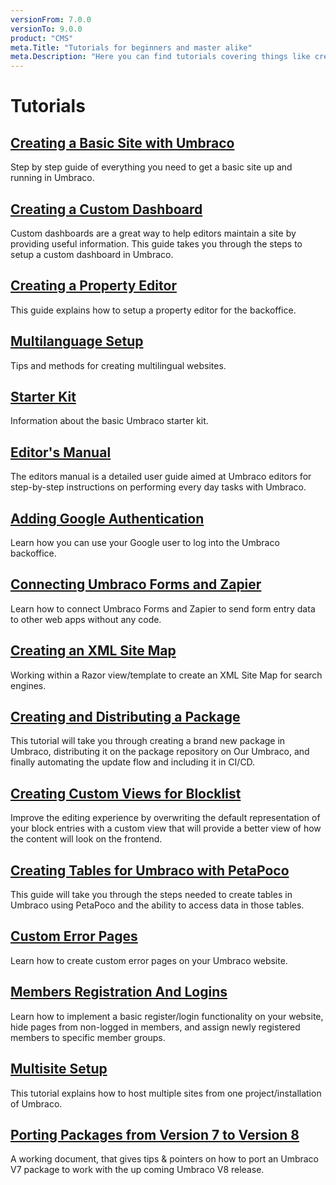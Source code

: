 ```yaml
---
versionFrom: 7.0.0
versionTo: 9.0.0
product: "CMS"
meta.Title: "Tutorials for beginners and master alike"
meta.Description: "Here you can find tutorials covering things like creating a site from scratch, setting up multilingual sites and many more"
---
```


# Tutorials

## [Creating a Basic Site with Umbraco](Creating-Basic-Site/index.md)

Step by step guide of everything you need to get a basic site up and running in Umbraco.

## [Creating a Custom Dashboard](Creating-a-Custom-Dashboard)

Custom dashboards are a great way to help editors maintain a site by providing useful information. This guide takes you through the steps to setup a custom dashboard in Umbraco.

## [Creating a Property Editor](Creating-a-Property-Editor/)

This guide explains how to setup a property editor for the backoffice.

## [Multilanguage Setup](Multilanguage-Setup/index.md)

Tips and methods for creating multilingual websites.

## [Starter Kit](Starter-kit/index.md)

Information about the basic Umbraco starter kit.

## [Editor's Manual](Editors-Manual/)

The editors manual is a detailed user guide aimed at Umbraco editors for step-by-step instructions on performing every day tasks with Umbraco.

## [Adding Google Authentication](Add-Google-Authentication/)

Learn how you can use your Google user to log into the Umbraco backoffice.

## [Connecting Umbraco Forms and Zapier](Connecting-Umbraco-Forms-and-Zapier/)

Learn how to connect Umbraco Forms and Zapier to send form entry data to other web apps without any code.

## [Creating an XML Site Map](Creating-an-XML-Site-Map/)

Working within a Razor view/template to create an XML Site Map for search engines.

## [Creating and Distributing a Package](Creating-and-distributing-a-package/)

This tutorial will take you through creating a brand new package in Umbraco, distributing it on the package repository on Our Umbraco, and finally automating the update flow and including it in CI/CD.

## [Creating Custom Views for Blocklist](Creating-Custom-Views-for-Blocklist/)

Improve the editing experience by overwriting the default representation of your block entries with a custom view that will provide a better view of how the content will look on the frontend.

## [Creating Tables for Umbraco with PetaPoco](Creating-Tables-for-Umbraco-with-PetaPoco/)

This guide will take you through the steps needed to create tables in Umbraco using PetaPoco and the ability to access data in those tables.

## [Custom Error Pages](Custom-Error-Pages)

Learn how to create custom error pages on your Umbraco website.

## [Members Registration And Logins](Members-Registration-And-Logins/)

Learn how to implement a basic register/login functionality on your website, hide pages from non-logged in members, and assign newly registered members to specific member groups.

## [Multisite Setup](Multisite-Setup/)

This tutorial explains how to host multiple sites from one project/installation of Umbraco.

## [Porting Packages from Version 7 to Version 8](Porting-Packages-V8/index.md)

A working document, that gives tips & pointers on how to port an Umbraco V7 package to work with the up coming Umbraco V8 release.
